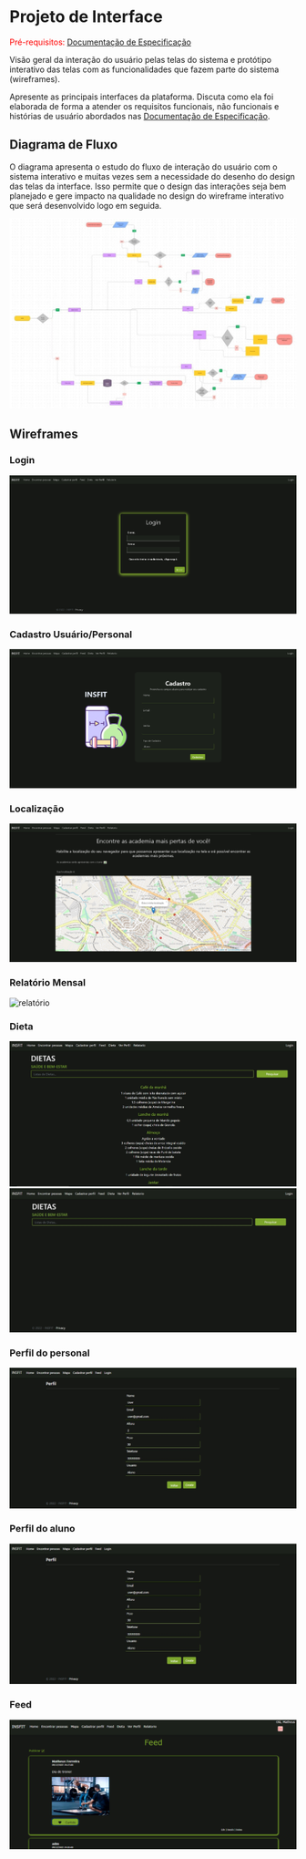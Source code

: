 
# Projeto de Interface

<span style="color:red">Pré-requisitos: <a href="2-Especificação do Projeto.md"> Documentação de Especificação</a></span>

Visão geral da interação do usuário pelas telas do sistema e protótipo interativo das telas com as funcionalidades que fazem parte do sistema (wireframes).

 Apresente as principais interfaces da plataforma. Discuta como ela foi elaborada de forma a atender os requisitos funcionais, não funcionais e histórias de usuário abordados nas <a href="2-Especificação do Projeto.md"> Documentação de Especificação</a>.

## Diagrama de Fluxo

O diagrama apresenta o estudo do fluxo de interação do usuário com o sistema interativo e  muitas vezes sem a necessidade do desenho do design das telas da interface. Isso permite que o design das interações seja bem planejado e gere impacto na qualidade no design do wireframe interativo que será desenvolvido logo em seguida.



![Diagrama de Fluxo](img/Diagrama%20de%20Fluxo.jpeg)


## Wireframes

### Login
![login](img/LoginOfficial.png)

### Cadastro Usuário/Personal
![cadastro](img/CadastroOfficial.png)

### Localização

![mapa](img/MapaOfficial.png)

### Relatório Mensal

![relatório](img/home.Relat%C3%B3rio.jpg)

### Dieta

![dieta](img/DIETA.TELA.jpg)
![dieta](img/DIETA.TELA-1.1.jpg)

### Perfil do personal
![personal](img/PERFIL.jpg)

### Perfil do aluno
![aluno](img/PERFIL.jpg)

### Feed
![feed](img/PostagensFeed.png)

